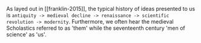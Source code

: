 As layed out in [[franklin-2015]], the typical history of ideas presented to us is `antiquity -> medieval decline -> renaissance -> scientific revolution -> modernity`. Furthermore, we often hear the medieval Scholastics referred to as 'them' while the seventeenth century 'men of science' as 'us'.